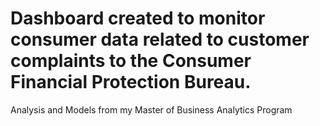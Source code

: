 # Dashboard created to monitor consumer data related to customer complaints to the Consumer Financial Protection Bureau. 
Analysis and Models from my Master of Business Analytics Program
